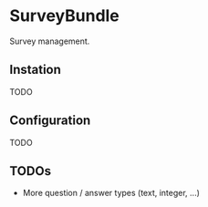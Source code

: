 SurveyBundle
============

Survey management.

## Instation
TODO

## Configuration
TODO

## TODOs
* More question / answer types (text, integer, ...)